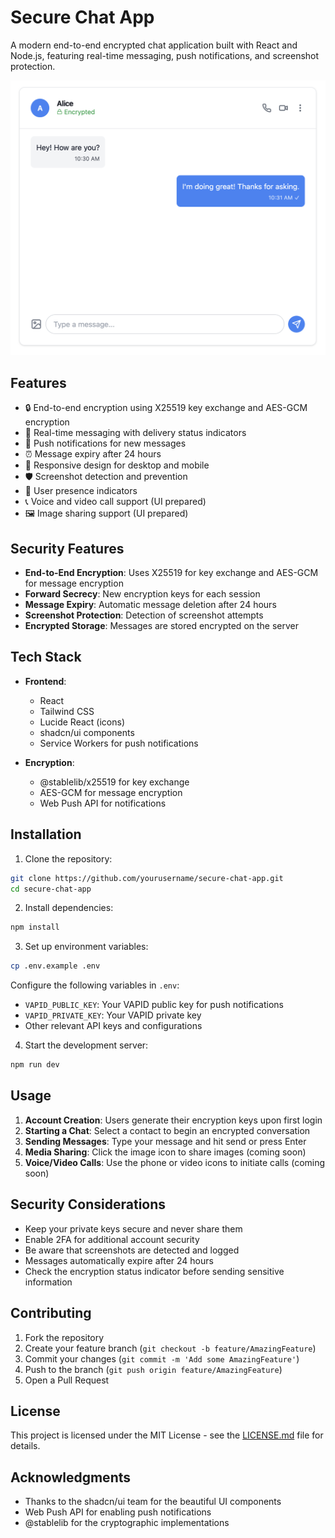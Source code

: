 # Secure Chat App

A modern end-to-end encrypted chat application built with React and Node.js, featuring real-time messaging, push notifications, and screenshot protection.

![Secure Chat Interface](screen.png)

## Features

- 🔒 End-to-end encryption using X25519 key exchange and AES-GCM encryption
- 💬 Real-time messaging with delivery status indicators
- 🔔 Push notifications for new messages
- ⏰ Message expiry after 24 hours
- 📱 Responsive design for desktop and mobile
- 🛡️ Screenshot detection and prevention
- 👤 User presence indicators
- 📞 Voice and video call support (UI prepared)
- 🖼️ Image sharing support (UI prepared)

## Security Features

- **End-to-End Encryption**: Uses X25519 for key exchange and AES-GCM for message encryption
- **Forward Secrecy**: New encryption keys for each session
- **Message Expiry**: Automatic message deletion after 24 hours
- **Screenshot Protection**: Detection of screenshot attempts
- **Encrypted Storage**: Messages are stored encrypted on the server

## Tech Stack

- **Frontend**:
  - React
  - Tailwind CSS
  - Lucide React (icons)
  - shadcn/ui components
  - Service Workers for push notifications

- **Encryption**:
  - @stablelib/x25519 for key exchange
  - AES-GCM for message encryption
  - Web Push API for notifications

## Installation

1. Clone the repository:
```bash
git clone https://github.com/yourusername/secure-chat-app.git
cd secure-chat-app
```

2. Install dependencies:
```bash
npm install
```

3. Set up environment variables:
```bash
cp .env.example .env
```

Configure the following variables in `.env`:
- `VAPID_PUBLIC_KEY`: Your VAPID public key for push notifications
- `VAPID_PRIVATE_KEY`: Your VAPID private key
- Other relevant API keys and configurations

4. Start the development server:
```bash
npm run dev
```

## Usage

1. **Account Creation**: Users generate their encryption keys upon first login
2. **Starting a Chat**: Select a contact to begin an encrypted conversation
3. **Sending Messages**: Type your message and hit send or press Enter
4. **Media Sharing**: Click the image icon to share images (coming soon)
5. **Voice/Video Calls**: Use the phone or video icons to initiate calls (coming soon)

## Security Considerations

- Keep your private keys secure and never share them
- Enable 2FA for additional account security
- Be aware that screenshots are detected and logged
- Messages automatically expire after 24 hours
- Check the encryption status indicator before sending sensitive information

## Contributing

1. Fork the repository
2. Create your feature branch (`git checkout -b feature/AmazingFeature`)
3. Commit your changes (`git commit -m 'Add some AmazingFeature'`)
4. Push to the branch (`git push origin feature/AmazingFeature`)
5. Open a Pull Request

## License

This project is licensed under the MIT License - see the [LICENSE.md](LICENSE.md) file for details.

## Acknowledgments

- Thanks to the shadcn/ui team for the beautiful UI components
- Web Push API for enabling push notifications
- @stablelib for the cryptographic implementations
